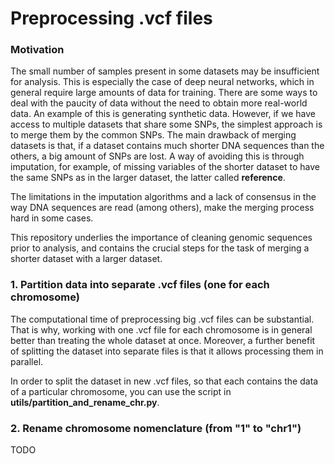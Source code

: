 # Preprocessing .vcf files

### Motivation

The small number of samples present in some datasets may be insufficient for analysis. This is especially the case of deep neural networks, which in general require large amounts of data for training. There are some ways to deal with the paucity of data without the need to obtain more real-world data. An example of this is generating synthetic data. However, if we have access to multiple datasets that share some SNPs, the simplest approach is to merge them by the common SNPs. The main drawback of merging datasets is that, if a dataset contains much shorter DNA sequences than the others, a big amount of SNPs are lost. A way of avoiding this is through imputation, for example, of missing variables of the shorter dataset to have the same SNPs as in the larger dataset, the latter called **reference**.

The limitations in the imputation algorithms and a lack of consensus in the way DNA sequences are read (among others), make the merging process hard in some cases.

This repository underlies the importance of cleaning genomic sequences prior to analysis, and contains the crucial steps for the task of merging a shorter dataset with a larger dataset.

### 1. Partition data into separate .vcf files (one for each chromosome)

The computational time of preprocessing big .vcf files can be substantial. That is why, working with one .vcf file for each chromosome is in general better than treating the whole dataset at once. Moreover, a further benefit of splitting the dataset into separate files is that it allows processing them in parallel.

In order to split the dataset in new .vcf files, so that each contains the data of a particular chromosome, you can use the script in  **utils/partition_and_rename_chr.py**. 

### 2. Rename chromosome nomenclature (from "1" to "chr1")


TODO
